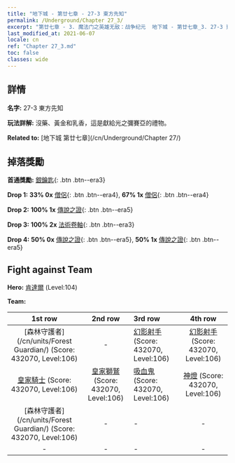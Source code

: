 ```yaml
---
title: "地下城 - 第廿七章 - 27-3 東方先知"
permalink: /Underground/Chapter 27_3/
excerpt: "第廿七章 - 3. 魔法门之英雄无敌：战争纪元  地下城 - 第廿七章_3. 27-3 東方先知"
last_modified_at: 2021-06-07
locale: cn
ref: "Chapter 27_3.md"
toc: false
classes: wide
---
```


## 詳情

 **名字:** 27-3 東方先知

 **玩法詳解:**       沒藥、黃金和乳香，這是獻給光之彌賽亞的禮物。

 **Related to:** [地下城 第廿七章](/cn/Underground/Chapter 27/)

## 掉落獎勵

 **首通獎勵:** [銀鑰匙](/cn/Items/con_693/){: .btn .btn--era3}

 **Drop 1:** **33% 0x** [僧侶](/cn/Items/unt_194/){: .btn .btn--era4}, **67% 1x** [僧侶](/cn/Items/unt_194/){: .btn .btn--era4}

 **Drop 2:** **100% 1x** [傳說之證](/cn/Items/mat_102/){: .btn .btn--era5}

 **Drop 3:** **100% 2x** [法術卷軸](/cn/Items/con_694/){: .btn .btn--era3}

 **Drop 4:** **50% 0x** [傳說之證](/cn/Items/mat_95/){: .btn .btn--era5}, **50% 1x** [傳說之證](/cn/Items/mat_95/){: .btn .btn--era5}


## Fight against Team
 **Hero:** [肯達爾](/cn/heroes/Kendal/) (Level:104)

 **Team:**


  | 1st row | 2nd row | 3rd row | 4th row |
  |:----:|:----:|:----|:----:|
  | [森林守護者](/cn/units/Forest Guardian/) (Score: 432070, Level:106)  | - | [幻影射手](/cn/units/Sharpshooter/) (Score: 432070, Level:106)  | [幻影射手](/cn/units/Sharpshooter/) (Score: 432070, Level:106)  |
  | [皇家騎士](/cn/units/Cavalier/) (Score: 432070, Level:106)  | [皇家獅鷲](/cn/units/Griffin/) (Score: 432070, Level:106)  | [吸血鬼](/cn/units/Vampire/) (Score: 432070, Level:106)  | [神燈](/cn/units/Genie/) (Score: 432070, Level:106)  |
  | [森林守護者](/cn/units/Forest Guardian/) (Score: 432070, Level:106)  | - | - | - |
  | - | - | - | - |


